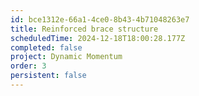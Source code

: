 ```yaml
---
id: bce1312e-66a1-4ce0-8b43-4b71048263e7
title: Reinforced brace structure
scheduledTime: 2024-12-18T18:00:28.177Z
completed: false
project: Dynamic Momentum
order: 3
persistent: false
---
```



